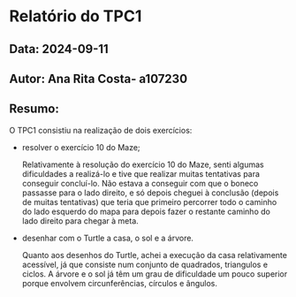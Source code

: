 # Relatório do TPC1
## Data: 2024-09-11
## Autor: Ana Rita Costa- a107230 

## Resumo:
O TPC1 consistiu na realização de dois exercícios:
 
* resolver o exercício 10 do Maze;
    
    Relativamente à resolução do exercício 10 do Maze, senti algumas dificuldades a realizá-lo e tive que realizar muitas tentativas para conseguir concluí-lo. Não estava a conseguir com que o boneco passasse para o lado direito, e só depois cheguei à conclusão (depois de muitas tentativas) que teria que primeiro percorrer todo o caminho do lado esquerdo do mapa para depois fazer o restante caminho do lado direito para chegar à meta.

    
* desenhar com o Turtle a casa, o sol e a árvore.

    Quanto aos desenhos do Turtle, achei a execução da casa relativamente acessível, já que consiste num conjunto de quadrados, triangulos e ciclos. A árvore e o sol já têm um grau de dificuldade um pouco superior porque envolvem circunferências, círculos e ângulos.
